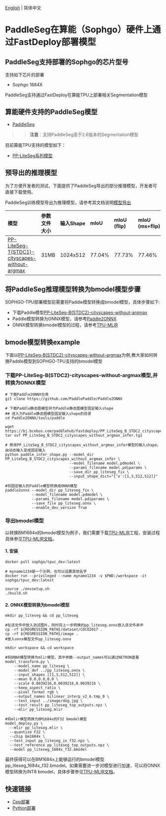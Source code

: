 [English](README.md) | 简体中文
# PaddleSeg在算能（Sophgo）硬件上通过FastDeploy部署模型

## PaddleSeg支持部署的Sophgo的芯片型号
支持如下芯片的部署
- Sophgo 1684X

PaddleSeg支持通过FastDeploy在算能TPU上部署相关Segmentation模型

## 算能硬件支持的PaddleSeg模型

- [PaddleSeg](https://github.com/PaddlePaddle/PaddleSeg)
>> **注意**：支持PaddleSeg高于2.6版本的Segmentation模型

目前算能TPU支持的模型如下：
- [PP-LiteSeg系列模型](https://github.com/PaddlePaddle/PaddleSeg/blob/develop/configs/pp_liteseg/README.md)

## 预导出的推理模型

为了方便开发者的测试，下面提供了PaddleSeg导出的部分推理模型，开发者可直接下载使用。

PaddleSeg训练模型导出为推理模型，请参考其文档说明[模型导出](https://github.com/PaddlePaddle/PaddleSeg/blob/develop/docs/model_export_cn.md)  

| 模型                              | 参数文件大小    |输入Shape |  mIoU | mIoU (flip) | mIoU (ms+flip) |
|:---------------------------------------------------------------- |:----- |:----- | :----- | :----- | :----- |
| [PP-LiteSeg-T(STDC1)-cityscapes-without-argmax](https://bj.bcebos.com/fastdeploy/models/rk1/ppliteseg.tar.gz)| 31MB  | 1024x512 | 77.04% | 77.73% | 77.46% |

## 将PaddleSeg推理模型转换为bmodel模型步骤

SOPHGO-TPU部署模型前需要将Paddle模型转换成bmodel模型，具体步骤如下:
- 下载Paddle模型[PP-LiteSeg-B(STDC2)-cityscapes-without-argmax](https://bj.bcebos.com/paddlehub/fastdeploy/PP_LiteSeg_B_STDC2_cityscapes_without_argmax_infer.tgz)
- Paddle模型转换为ONNX模型，请参考[Paddle2ONNX](https://github.com/PaddlePaddle/Paddle2ONNX)
- ONNX模型转换bmodel模型的过程，请参考[TPU-MLIR](https://github.com/sophgo/tpu-mlir)

## bmode模型转换example

下面以[PP-LiteSeg-B(STDC2)-cityscapes-without-argmax](https://bj.bcebos.com/paddlehub/fastdeploy/PP_LiteSeg_B_STDC2_cityscapes_without_argmax_infer.tgz)为例,教大家如何转换Paddle模型到SOPHGO-TPU支持的bmodel模型

### 下载PP-LiteSeg-B(STDC2)-cityscapes-without-argmax模型,并转换为ONNX模型
```shell
# 下载Paddle2ONNX仓库
git clone https://github.com/PaddlePaddle/Paddle2ONNX

# 下载Paddle静态图模型并为Paddle静态图模型固定输入shape
## 进入为Paddle静态图模型固定输入shape的目录
cd Paddle2ONNX/tools/paddle

wget https://bj.bcebos.com/paddlehub/fastdeploy/PP_LiteSeg_B_STDC2_cityscapes_without_argmax_infer.tgz
tar xvf PP_LiteSeg_B_STDC2_cityscapes_without_argmax_infer.tgz

# 修改PP_LiteSeg_B_STDC2_cityscapes_without_argmax_infer模型的输入shape，由动态输入变成固定输入
python paddle_infer_shape.py --model_dir PP_LiteSeg_B_STDC2_cityscapes_without_argmax_infer \
                             --model_filename model.pdmodel \
                             --params_filename model.pdiparams \
                             --save_dir pp_liteseg_fix \
                             --input_shape_dict="{'x':[1,3,512,512]}"

#将固定输入的Paddle模型转换成ONNX模型
paddle2onnx --model_dir pp_liteseg_fix \
            --model_filename model.pdmodel \
            --params_filename model.pdiparams \
            --save_file pp_liteseg.onnx \
            --enable_dev_version True
```

### 导出bmodel模型

以转换BM1684x的bmodel模型为例子，我们需要下载[TPU-MLIR](https://github.com/sophgo/tpu-mlir)工程，安装过程具体参见[TPU-MLIR文档](https://github.com/sophgo/tpu-mlir/blob/master/README.md)。
#### 1.	安装
``` shell
docker pull sophgo/tpuc_dev:latest

# myname1234是一个示例，也可以设置其他名字
docker run --privileged --name myname1234 -v $PWD:/workspace -it sophgo/tpuc_dev:latest

source ./envsetup.sh
./build.sh
```

#### 2.	ONNX模型转换为bmodel模型
``` shell
mkdir pp_liteseg && cd pp_liteseg

#在该文件中放入测试图片，同时将上一步转换的pp_liteseg.onnx放入该文件夹中
cp -rf ${REGRESSION_PATH}/dataset/COCO2017 .
cp -rf ${REGRESSION_PATH}/image .
#放入onnx模型文件pp_liteseg.onnx

mkdir workspace && cd workspace

#将ONNX模型转换为mlir模型，其中参数--output_names可以通过NETRON查看
model_transform.py \
    --model_name pp_liteseg \
    --model_def ../pp_liteseg.onnx \
    --input_shapes [[1,3,512,512]] \
    --mean 0.0,0.0,0.0 \
    --scale 0.0039216,0.0039216,0.0039216 \
    --keep_aspect_ratio \
    --pixel_format rgb \
    --output_names bilinear_interp_v2_6.tmp_0 \
    --test_input ../image/dog.jpg \
    --test_result pp_liteseg_top_outputs.npz \
    --mlir pp_liteseg.mlir

#将mlir模型转换为BM1684x的F32 bmodel模型
model_deploy.py \
  --mlir pp_liteseg.mlir \
  --quantize F32 \
  --chip bm1684x \
  --test_input pp_liteseg_in_f32.npz \
  --test_reference pp_liteseg_top_outputs.npz \
  --model pp_liteseg_1684x_f32.bmodel
```
最终获得可以在BM1684x上能够运行的bmodel模型pp_liteseg_1684x_f32.bmodel。如果需要进一步对模型进行加速，可以将ONNX模型转换为INT8 bmodel，具体步骤参见[TPU-MLIR文档](https://github.com/sophgo/tpu-mlir/blob/master/README.md)。

## 快速链接
- [Cpp部署](./cpp)
- [Python部署](./python)
